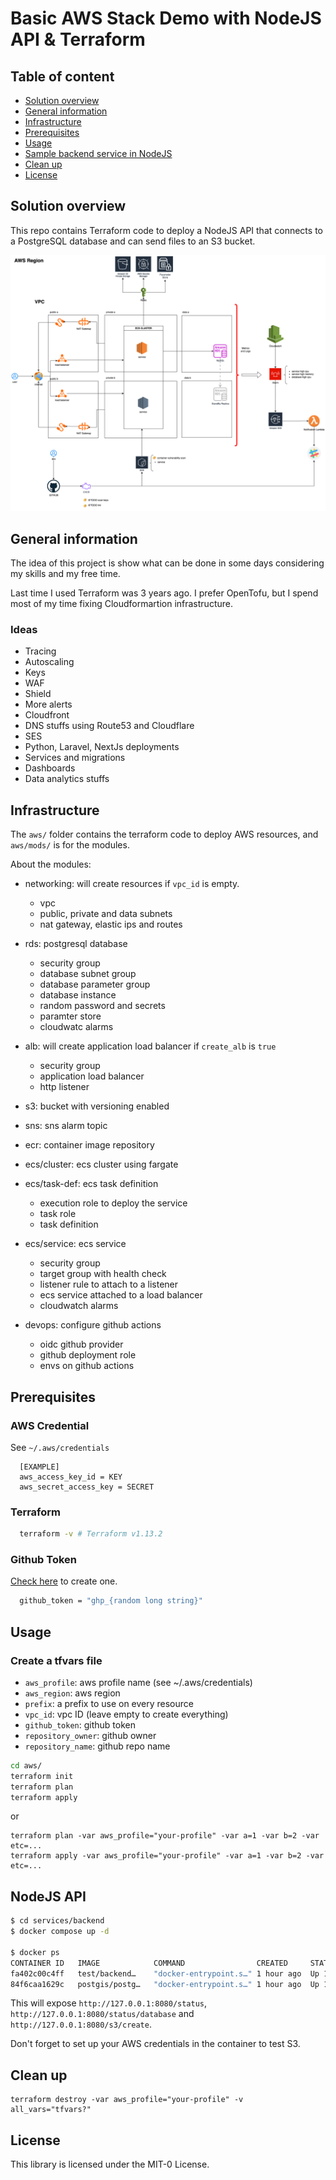 # Basic AWS Stack Demo with NodeJS API & Terraform

## Table of content

   * [Solution overview](#solution-overview)
   * [General information](#general-information)
   * [Infrastructure](#infrastructure)
   * [Prerequisites](#prerequisites)
   * [Usage](#usage)
   * [Sample backend service in NodeJS](#nodejs-api)
   * [Clean up](#clean-up)
   * [License](#license)


## Solution overview

This repo contains Terraform code to deploy a NodeJS API that connects to a PostgreSQL database and can send files to an S3 bucket.

<p align="center">
  <img src="docs/solution.png"/>
</p>


## General information

The idea of this project is show what can be done in some days considering my skills and my free time.

Last time I used Terraform was 3 years ago. I prefer OpenTofu, but I spend most of my time fixing Cloudformartion infrastructure.

### Ideas
- Tracing
- Autoscaling
- Keys
- WAF
- Shield
- More alerts
- Cloudfront
- DNS stuffs using Route53 and Cloudflare
- SES
- Python, Laravel, NextJs deployments
- Services and migrations
- Dashboards
- Data analytics stuffs



## Infrastructure

The `aws/` folder contains the terraform code to deploy AWS resources, and `aws/mods/` is for the modules.

About the modules:

- networking: will create resources if `vpc_id` is empty.
  - vpc
  - public, private and data subnets
  - nat gateway, elastic ips and routes

- rds: postgresql database
  - security group
  - database subnet group
  - database parameter group
  - database instance
  - random password and secrets 
  - paramter store
  - cloudwatc alarms

- alb: will create application load balancer if `create_alb` is `true`
  - security group
  - application load balancer
  - http listener

- s3: bucket with versioning enabled
- sns: sns alarm topic 
- ecr: container image repository
- ecs/cluster: ecs cluster using fargate
- ecs/task-def: ecs task definition
  - execution role to deploy the service
  - task role
  - task definition

- ecs/service: ecs service
  - security group
  - target group with health check
  - listener rule to attach to a listener
  - ecs service attached to a load balancer
  - cloudwatch alarms

- devops: configure github actions
  - oidc github provider
  - github deployment role
  - envs on github actions


## Prerequisites

### AWS Credential
See `~/.aws/credentials`
```
  [EXAMPLE]
  aws_access_key_id = KEY
  aws_secret_access_key = SECRET
```
### Terraform
```bash
  terraform -v # Terraform v1.13.2
```

### Github Token

[Check here](https://docs.github.com/en/github/authenticating-to-github/creating-a-personal-access-token) to create one.
```bash
  github_token = "ghp_{random long string}"
```


## Usage

### Create a tfvars file

+ `aws_profile`: aws profile name (see ~/.aws/credentials)
+ `aws_region`: aws region
+ `prefix`: a prefix to use on every resource
+ `vpc_id`: vpc ID (leave empty to create everything)
+ `github_token`: github token
+ `repository_owner`: github owner
+ `repository_name`: github repo name


```bash
cd aws/
terraform init
terraform plan
terraform apply
```

or 

```shell
terraform plan -var aws_profile="your-profile" -var a=1 -var b=2 -var etc=...
terraform apply -var aws_profile="your-profile" -var a=1 -var b=2 -var etc=...
```


## NodeJS API

```bash
$ cd services/backend
$ docker compose up -d

$ docker ps
CONTAINER ID   IMAGE            COMMAND                CREATED     STATUS    PORTS                      NAMES
fa402c00c4ff   test/backend…    "docker-entrypoint.s…" 1 hour ago  Up 1 hour 0.0.0.0:8080->8080/tcp…    backend-backend-1
84f6caa1629c   postgis/postg…   "docker-entrypoint.s…" 1 hour ago  Up 1 hour 0.0.0.0:61480->5432/tcp…   backend-postgres-1

```
This will expose `http://127.0.0.1:8080/status`, `http://127.0.0.1:8080/status/database` and `http://127.0.0.1:8080/s3/create`.

Don't forget to set up your AWS credentials in the container to test S3.


## Clean up

```shell
terraform destroy -var aws_profile="your-profile" -v all_vars="tfvars?"
```

## License
This library is licensed under the MIT-0 License.